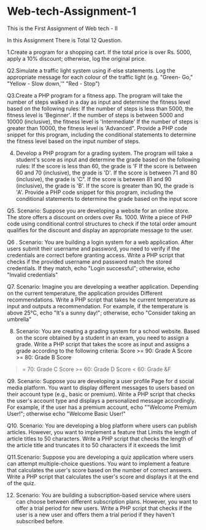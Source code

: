# Web-tech-Assignment-1

This is the First Assignment of Web tech - II

In this Assignment There is Total 12 Question.

1.Create a program for a shopping cart. If the total price 
is over Rs. 5000, apply a 10% discount; otherwise, log 
the original price.

Q2.Simulate a traffic light system using if-else statements. Log the 
appropriate message for each colour of the traffic light 
(e.g. "Green- Go," "Yellow - Slow down,'" "Red - Stop") 

Q3.Create a PHP program for a fitness app. The program 
will take the number of steps walked in a day as input 
and determine the fitness level based on the following 
rules: 
If the number of steps is less than 5000, the fitness level is 
'Beginner'. 
If the number of steps is between 5000 and 10000 
(inclusive), the fitness level is 
'Intermediate' 
If the number of steps is greater than 10000, the fitness 
level is 
'Advanced". 
Provide a PHP code snippet for this program, including 
the conditional statements to determine the fitness 
level based on the input number of steps. 

4. Develop a PHP program for a grading system. The 
program will take a student's score as input and 
determine the grade based on the following rules: 
If the score is less than 60, the grade is 'F 
If the score is between 60 and 70 (inclusive), the grade is 
'D'. 
If the score is between 71 and 80 (inclusive), the grade is 
'C". 
If the score is between 81 and 90 (inclusive), the grade is 
'B'. 
If the score is greater than 90, the grade is 'A'. 
Provide a PHP code snippet for this program, including 
the conditional statements to determine the grade based 
on the input score 

Q5. Scenario: Suppose you are developing a website for 
an online store. The store offers a discount on orders over 
Rs. 
1000. Write 
a piece of PHP code using conditional control structures 
to 
check if the total order amount qualifies for the discount 
and display an appropriate message to the user. 

Q6 . Scenario: You are building a login system for a web 
application. 
After users submit their username and password, you need 
to 
verify if the credentials are correct before granting 
access. Write a PHP script that checks if the provided 
username and password match the stored credentials. If 
they match, echo "Login successful"; otherwise, echo 
"Invalid 
credentials"

Q7. Scenario: Imagine you are developing a weather 
application. 
Depending on the current temperature, the application 
provides 
Different recommendations. Write a PHP script that takes 
he 
current temperature as input and outputs a 
recommendation. For example, if the temperature is 
above 25°C, echo "It's a sunny day!"; otherwise, echo 
"Consider taking an umbrella"

8. Scenario: You are creating a grading system for a 
school website. 
Based on the score obtained by a student in an exam, 
you need to assign a grade. Write a PHP script that 
takes the score as input and assigns a grade according to 
the following criteria: 
Score >= 90: Grade A 
Score >= 80: Grade B Score 
>= 70: Grade C 
Score >= 60: Grade D 
Score < 60: Grade &F 

Q9. Scenario: Suppose you are developing a user profile 
Page for d 
social media platform. You want to display different 
messages to 
users based on their account type (e.g., basic or premium). 
Write 
a PHP script that checks the user's account type and 
displays a 
personalized message accordingly. For example, if the 
user has a 
premium account, echo ""Welcome Premium User!"; 
otherwise 
echo "Welcome Basic User!"

Q10. Scenario: You are developing a blog platform where 
users can 
publish articles. However, you want to implement a 
feature that 
Limits the length of article titles to 50 characters. Write a 
PHP 
script that checks the length of the article title and
truncates it to 
50 characters if it exceeds the limit

Q11.Scenario: Suppose you are developing a quiz 
application where users can attempt multiple-choice 
questions. You want to 
implement a feature that calculates the user's score based 
on the 
number of correct answers. Write a PHP script that 
calculates the user's score and displays it at the end of the 
quiz. 

12. Scenario: You are building a subscription-based 
service where users can choose between different 
subscription plans. However, 
you want to offer a trial period for new users. Write a 
PHP script 
that checks if the user is a new user and offers them a trial 
period if they haven't subscribed before. 